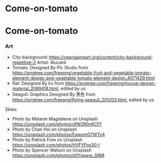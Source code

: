 # Come-on-tomato
# Come-on-tomato


### Art
- City-background: https://opengameart.org/content/city-background-repetitive-2 Artist: Alucard
- Tomato: Designed By Pic Studio from https://pngtree.com/freepng/vegetable-fruit-and-vegetable-tomato-element-design-and-vegetable-tomato-element-design_4071429.html
- Rat: Designed By ku from https://pngtree.com/freepng/mouse-design-material_2089418.html, edited by us
- Seagull: Graphics Designed By 黑色 from https://pngtree.com/freepng/flying-seagull_201203.html, edited by us


Skies:
- Photo by Melanie Magdalena on Unsplash https://unsplash.com/photos/qfW2R0n6CfY
- Photo by Chan Hoi on Unsplash https://unsplash.com/photos/EawumO7WTv4
- Photo by Patrick Fore on Unsplash https://unsplash.com/photos/HVFYFns30-I
- Photo by Spencer Watson on Unsplash https://unsplash.com/photos/p0Yupww_SNM
